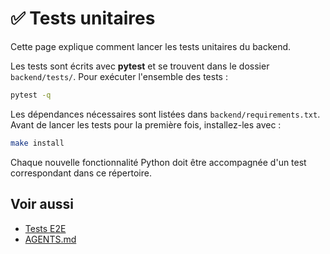 # ✅ Tests unitaires

Cette page explique comment lancer les tests unitaires du backend.

Les tests sont écrits avec **pytest** et se trouvent dans le dossier `backend/tests/`.
Pour exécuter l'ensemble des tests :

```bash
pytest -q
```

Les dépendances nécessaires sont listées dans `backend/requirements.txt`.
Avant de lancer les tests pour la première fois, installez-les avec :

```bash
make install
```

Chaque nouvelle fonctionnalité Python doit être accompagnée d'un test
correspondant dans ce répertoire.

## Voir aussi

- [Tests E2E](tests-e2e.md)
- [AGENTS.md](agents-file.md)
